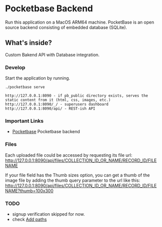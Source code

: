 # Pocketbase Backend

Run this application on a MacOS ARM64 machine.
PocketBase is an open source backend consisting of embedded database (SQLite).

## What's inside?

Custom Bakend API with Database integration.

### Develop

Start the application by running.

```
./pocketbase serve
```

```
http://127.0.0.1:8090 - if pb_public directory exists, serves the static content from it (html, css, images, etc.)
http://127.0.0.1:8090/_/ - superusers dashboard
http://127.0.0.1:8090/api/ - REST-ish API

```

### Important Links

- [Pocketbase](https://pocketbase.io/) Pocketbase backend

### Files

Each uploaded file could be accessed by requesting its file url:
http://127.0.0.1:8090/api/files/COLLECTION_ID_OR_NAME/RECORD_ID/FILENAME

If your file field has the Thumb sizes option, you can get a thumb of the image file by adding the thumb query parameter to the url like this: http://127.0.0.1:8090/api/files/COLLECTION_ID_OR_NAME/RECORD_ID/FILENAME?thumb=100x300

### TODO

- signup verification skipped for now.
- check [Add paths](https://ui.tailus.io/react/get-started/installation/)
